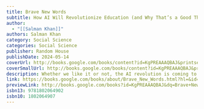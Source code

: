 ```yaml
---
title: Brave New Words
subtitle: How AI Will Revolutionize Education (and Why That’s a Good Thing)
author:
  - "[[Salman Khan]]"
authors: Salman Khan
category: Social Science
categories: Social Science
publisher: Random House
publishDate: 2024-05-14
coverUrl: http://books.google.com/books/content?id=KgPREAAAQBAJ&printsec=frontcover&img=1&zoom=1&source=gbs_api
coverSmallUrl: http://books.google.com/books/content?id=KgPREAAAQBAJ&printsec=frontcover&img=1&zoom=5&source=gbs_api
description: Whether we like it or not, the AI revolution is coming to education. In Brave New Words, Salman Khan, the visionary behind Khan Academy, explores how artificial intelligence and GPT technology will transform learning, offering a roadmap for teachers, parents, and students to navigate this exciting (and sometimes intimidating) new world. A pioneer in the world of education technology, Khan explains the ins and outs of these cutting-edge tools and how they will forever change the way we learn and teach. Rather than approaching the ChatGPT revolution with white-knuckled fear, Khan wants parents and teachers to embrace AI and adapt to it (while acknowledging its imperfections and limitations). He emphasizes that embracing AI in education is not about replacing human interaction but enhancing it, so that every student can complement the work they're already doing in profoundly new and creative ways, to personalize learning, adapt assessments, and support success in the classroom, preparing students for an increasingly digital future. But Brave New Words is not just about technology - it's about what this technology means for our society, and the practical implications for administrators, guidance counsellors, and hiring managers who can harness the power of AI in education and the workplace. Khan also delves into the ethical and social implications of AI and GPT, offering thoughtful insights into how we can use these tools to build a more accessible education system for students around the world.
link: https://books.google.com/books/about/Brave_New_Words.html?hl=&id=KgPREAAAQBAJ
previewLink: http://books.google.com/books?id=KgPREAAAQBAJ&dq=Brave+New+Words:+How+AI+Will+Revolutionize+Education&hl=&as_pt=BOOKS&cd=1&source=gbs_api
isbn13: 9781802064902
isbn10: 1802064907
---
```


